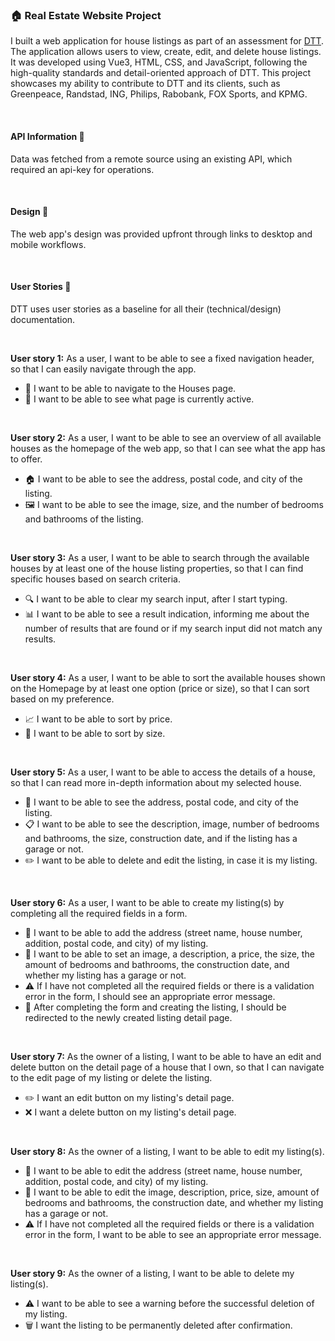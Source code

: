 ### 🏠 Real Estate Website Project
I built a web application for house listings as part of an assessment for [DTT](https://www.d-tt.nl/). The application allows users to view, create, edit, and delete house listings. It was developed using Vue3, HTML, CSS, and JavaScript, following the high-quality standards and detail-oriented approach of DTT. This project showcases my ability to contribute to DTT and its clients, such as Greenpeace, Randstad, ING, Philips, Rabobank, FOX Sports, and KPMG.

&nbsp;

#### API Information 🔌
Data was fetched from a remote source using an existing API, which required an api-key for operations.

&nbsp;

#### Design 🎨
The web app's design was provided upfront through links to desktop and mobile workflows.

&nbsp;

#### User Stories 📖
DTT uses user stories as a baseline for all their (technical/design) documentation.

&nbsp;

**User story 1:** As a user, I want to be able to see a fixed navigation header, so that I can easily navigate through the app.
  - 🧭 I want to be able to navigate to the Houses page.
  - 📍 I want to be able to see what page is currently active.

&nbsp;

**User story 2:** As a user, I want to be able to see an overview of all available houses as the homepage of the web app, so that I can see what the app has to offer.
  - 🏠 I want to be able to see the address, postal code, and city of the listing.
  - 🖼️ I want to be able to see the image, size, and the number of bedrooms and bathrooms of the listing.

&nbsp;

**User story 3:** As a user, I want to be able to search through the available houses by at least one of the house listing properties, so that I can find specific houses based on search criteria.
  - 🔍 I want to be able to clear my search input, after I start typing.
  - 📊 I want to be able to see a result indication, informing me about the number of results that are found or if my search input did not match any results.

&nbsp;

**User story 4:** As a user, I want to be able to sort the available houses shown on the Homepage by at least one option (price or size), so that I can sort based on my preference.
  - 📈 I want to be able to sort by price.
  - 📏 I want to be able to sort by size.

&nbsp;

**User story 5:** As a user, I want to be able to access the details of a house, so that I can read more in-depth information about my selected house.
  - 🏡 I want to be able to see the address, postal code, and city of the listing.
  - 📋 I want to be able to see the description, image, number of bedrooms and bathrooms, the size, construction date, and if the listing has a garage or not.
  - ✏️ I want to be able to delete and edit the listing, in case it is my listing.

&nbsp;

**User story 6:** As a user, I want to be able to create my listing(s) by completing all the required fields in a form.
  - 🏢 I want to be able to add the address (street name, house number, addition, postal code, and city) of my listing.
  - 📝 I want to be able to set an image, a description, a price, the size, the amount of bedrooms and bathrooms, the construction date, and whether my listing has a garage or not.
  - ⚠️ If I have not completed all the required fields or there is a validation error in the form, I should see an appropriate error message.
  - 🔄 After completing the form and creating the listing, I should be redirected to the newly created listing detail page.

&nbsp;

**User story 7:** As the owner of a listing, I want to be able to have an edit and delete button on the detail page of a house that I own, so that I can navigate to the edit page of my listing or delete the listing.
  - ✏️ I want an edit button on my listing's detail page.
  - ❌ I want a delete button on my listing's detail page.

&nbsp;

**User story 8:** As the owner of a listing, I want to be able to edit my listing(s).
  - 🏢 I want to be able to edit the address (street name, house number, addition, postal code, and city) of my listing.
  - 📝 I want to be able to edit the image, description, price, size, amount of bedrooms and bathrooms, the construction date, and whether my listing has a garage or not.
  - ⚠️ If I have not completed all the required fields or there is a validation error in the form, I want to be able to see an appropriate error message.

&nbsp;

**User story 9:** As the owner of a listing, I want to be able to delete my listing(s).
  - ⚠️ I want to be able to see a warning before the successful deletion of my listing.
  - 🗑️ I want the listing to be permanently deleted after confirmation.